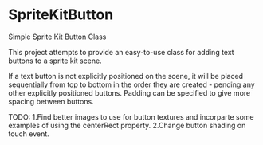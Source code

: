 SpriteKitButton
===============

Simple Sprite Kit Button Class

This project attempts to provide an easy-to-use class for adding text buttons to a sprite kit scene.

If a text button is not explicitly positioned on the scene, it will be placed sequentially from top to
bottom in the order they are created - pending any other explicitly positioned buttons.
Padding can be specified to give more spacing between buttons.

TODO: 
1.Find better images to use for button textures and incorparte some examples of using the centerRect property.
2.Change button shading on touch event.
